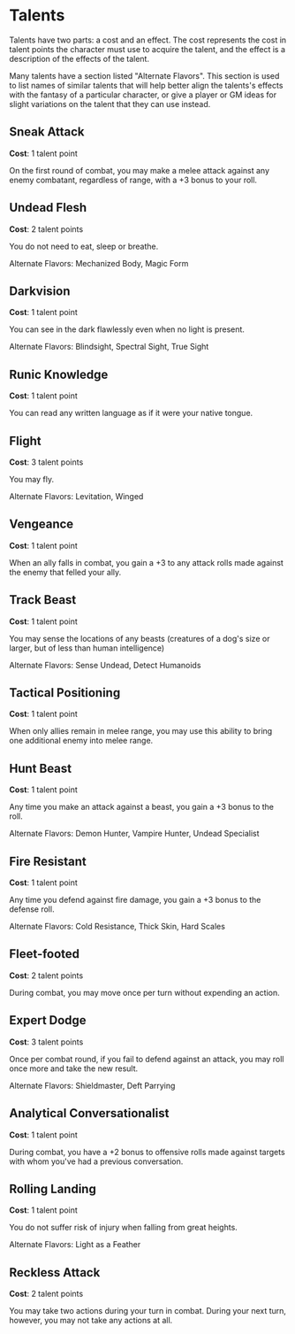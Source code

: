 Talents
=====

Talents have two parts: a cost and an effect. The cost represents the cost in talent points the character must use to acquire the talent, and the effect is a description of the effects of the talent.

Many talents have a section listed "Alternate Flavors". This section is used to list names of similar talents that will help better align the talents's effects with the fantasy of a particular character, or give a player or GM ideas for slight variations on the talent that they can use instead.

Sneak Attack
-----
**Cost**: 1 talent point

On the first round of combat, you may make a melee attack against any enemy combatant, regardless of range, with a +3 bonus to your roll.

Undead Flesh
-----
**Cost**: 2 talent points

You do not need to eat, sleep or breathe.

Alternate Flavors: Mechanized Body, Magic Form

Darkvision
-----
**Cost**: 1 talent point

You can see in the dark flawlessly even when no light is present.

Alternate Flavors: Blindsight, Spectral Sight, True Sight

Runic Knowledge
-----
**Cost**: 1 talent point

You can read any written language as if it were your native tongue.

Flight
-----
**Cost**: 3 talent points

You may fly.

Alternate Flavors: Levitation, Winged

Vengeance
-----
**Cost**: 1 talent point

When an ally falls in combat, you gain a +3 to any attack rolls made against the enemy that felled your ally.

Track Beast
-----
**Cost**: 1 talent point

You may sense the locations of any beasts (creatures of a dog's size or larger, but of less than human intelligence)

Alternate Flavors: Sense Undead, Detect Humanoids

Tactical Positioning
-----
**Cost**: 1 talent point

When only allies remain in melee range, you may use this ability to bring one additional enemy into melee range.

Hunt Beast
-----
**Cost**: 1 talent point

Any time you make an attack against a beast, you gain a +3 bonus to the roll.

Alternate Flavors: Demon Hunter, Vampire Hunter, Undead Specialist

Fire Resistant
-----
**Cost**: 1 talent point

Any time you defend against fire damage, you gain a +3 bonus to the defense roll.

Alternate Flavors: Cold Resistance, Thick Skin, Hard Scales

Fleet-footed
-----
**Cost**: 2 talent points

During combat, you may move once per turn without expending an action.

Expert Dodge
-----
**Cost**: 3 talent points

Once per combat round, if you fail to defend against an attack, you may roll once more and take the new result.

Alternate Flavors: Shieldmaster, Deft Parrying

Analytical Conversationalist
-----
**Cost**: 1 talent point

During combat, you have a +2 bonus to offensive rolls made against targets with whom you've had a previous conversation.

Rolling Landing
-----
**Cost**: 1 talent point

You do not suffer risk of injury when falling from great heights.

Alternate Flavors: Light as a Feather

Reckless Attack
-----
**Cost**: 2 talent points

You may take two actions during your turn in combat. During your next turn, however, you may not take any actions at all.